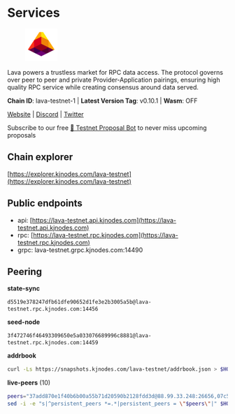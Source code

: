 # Services

<figure><img src="https://raw.githubusercontent.com/kj89/cosmos-images/main/logos/lava.png" alt=""><figcaption></figcaption></figure>

Lava powers a trustless market for RPC data access. The protocol  governs over peer to peer and private Provider-Application pairings,  ensuring high quality RPC service while creating consensus around data served.

**Chain ID**: lava-testnet-1 | **Latest Version Tag**: v0.10.1 | **Wasm**: OFF

[Website](https://lavanet.xyz) | [Discord](https://discord.com/invite/Tbk5NxTCdA) | [Twitter](https://twitter.com/lavanetxyz)



Subscribe to our free [🤖 Testnet Proposal Bot](https://t.me/kjnodes_testnet_proposal_bot) to never miss upcoming proposals


## Chain explorer
[https://explorer.kjnodes.com/lava-testnet](https://explorer.kjnodes.com/lava-testnet)

## Public endpoints

* api: [https://lava-testnet.api.kjnodes.com](https://lava-testnet.api.kjnodes.com)
* rpc: [https://lava-testnet.rpc.kjnodes.com](https://lava-testnet.rpc.kjnodes.com)
* grpc: lava-testnet.grpc.kjnodes.com:14490

## Peering

**state-sync**

```text
d5519e378247dfb61dfe90652d1fe3e2b3005a5b@lava-testnet.rpc.kjnodes.com:14456
```

**seed-node**

```text
3f472746f46493309650e5a033076689996c8881@lava-testnet.rpc.kjnodes.com:14459
```

**addrbook**
```bash
curl -Ls https://snapshots.kjnodes.com/lava-testnet/addrbook.json > $HOME/.lava/config/addrbook.json
```

**live-peers** (10)
```bash
peers="37add870e1f40b6b00a55b71d20590b2128fdd3d@88.99.33.248:26656,07c557b393b235a7b004a4a32831e54092dc24a0@91.107.147.250:26656,d5519e378247dfb61dfe90652d1fe3e2b3005a5b@65.109.68.190:14456,2c419186cd96b59fe8b3307c54c27d6805414aba@65.108.8.28:60756,c0efea9152aed75fcf3022b8af45243818c59d6a@49.12.13.104:26656,035d086cc418352aba9e679e079f17391791ccc6@178.208.252.54:27656,147cf727f179eccbd29de3ebf5899c1f4a93f6de@46.38.235.53:26656,d8e81881ced029758f9623179a3c1ecf72aece2e@195.74.86.49:26656,24a2bb2d06343b0f74ed0a6dc1d409ce0d996451@188.40.98.169:27656,1377a4d43745a650fe21cc87641818854e9fbdcf@65.109.88.254:35656"
sed -i -e "s|^persistent_peers *=.*|persistent_peers = \"$peers\"|" $HOME/.lava/config/config.toml
```

